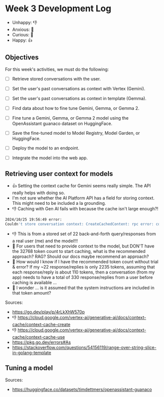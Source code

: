 # Week 3 Development Log

+ Unhappy: 👎
+ Anxious: 😬
+ Curious: 🤔
+ Happy: 👍

## Objectives

For this week's activities, we must do the following:

- [ ] Retrieve stored conversations with the user.
- [ ] Set the user's past conversations as context with Vertex (Gemini).
- [ ] Set the user's past conversations as context in template (Gemma).
- [ ] Find data about how to fine tune Gemini, Gemma, or Gemma 2.
- [ ] Fine tune a Gemini, Gemma, or Gemma 2 model using the OpenAssistant
      guanaco dataset on HuggingFace.
- [ ] Save the fine-tuned model to Model Registry, Model Garden, or HuggingFace.
- [ ] Deploy the model to an endpoint.
- [ ] Integrate the model into the web app.


## Retrieving user context for models

+ 👍 Setting the context cache for Gemini seems really simple. The API really helps with
  doing so.
+ I'm not sure whether the AI Platform API has a field for storing context. This might
  need to be included a la grounding.
+ 👎 Caching with Gen AI fails with because the cache isn't large enough?!

```sh
2024/10/25 19:56:49 error: 
Couldn't store conversation context: CreateCachedContent: rpc error: code = InvalidArgument desc = The cached content is of 2235 tokens. The minimum token count to start caching is 32768.
```

  - 👎 This is from a stored set of 22 back-and-forth query/responses from a real user (me) and the model!!!
  - 🤔 For users that need to provide context to the model, but DON'T have the 32768 token count to start caching, what is the recommended approach?
    RAG? Should our docs maybe recommend an approach?
  - 🤔 How would I know if I have the recommended token count without trial & error? If my ~22 response/replies is only 2235 tokens, assuming that each
    response/reply is about 110 tokens, then a conversation (from my app) needs to have a total of 330 response/replies from a user before caching is
    available ... 
  - 🤔 I wonder ... is it assumed that the system instructions are included in that token amount?

Sources:

+ https://go.dev/play/p/4rLkXhW570p
+ 👎 https://cloud.google.com/vertex-ai/generative-ai/docs/context-cache/context-cache-create
+ 👎 https://cloud.google.com/vertex-ai/generative-ai/docs/context-cache/context-cache-use
+ https://pkg.go.dev/errors#As 
+ https://stackoverflow.com/questions/54156119/range-over-string-slice-in-golang-template 

## Tuning a model

Sources:

+ https://huggingface.co/datasets/timdettmers/openassistant-guanaco